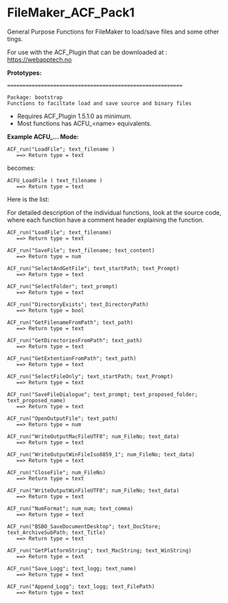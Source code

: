 # FileMaker_ACF_Pack1
General Purpose Functions for FileMaker to load/save files and some other tings. 

For use with the ACF_Plugin that can be downloaded at : 
https://webapptech.no

**Prototypes:**

```
=========================================================

Package: bootstrap
Functions to faciltate load and save source and binary files
```

- Requires ACF_Plugin 1.5.1.0 as minimum. 
- Most functions has ACFU_\<name> equivalents. 

**Example ACFU_... Mode:**

```
ACF_run("LoadFile"; text_filename )
   ==> Return type = text
```

becomes: 

```
ACFU_LoadFile ( text_filename )
   ==> Return type = text
```

Here is the list: 

For detailed description of the individual functions, look at the source code, where each function have a comment header explaining the function. 

```
ACF_run("LoadFile"; text_filename)
   ==> Return type = text

ACF_run("SaveFile"; text_filename; text_content)
   ==> Return type = num

ACF_run("SelectAndGetFile"; text_startPath; text_Prompt)
   ==> Return type = text

ACF_run("SelectFolder"; text_prompt)
   ==> Return type = text

ACF_run("DirectoryExists"; text_DirectoryPath)
   ==> Return type = bool

ACF_run("GetFilenameFromPath"; text_path)
   ==> Return type = text

ACF_run("GetDirectoriesFromPath"; text_path)
   ==> Return type = text

ACF_run("GetExtentionFromPath"; text_path)
   ==> Return type = text

ACF_run("SelectFileOnly"; text_startPath; text_Prompt)
   ==> Return type = text

ACF_run("SaveFileDialogue"; text_prompt; text_proposed_folder; text_proposed_name)
   ==> Return type = text

ACF_run("OpenOutputFile"; text_path)
   ==> Return type = num

ACF_run("WriteOutputMacFileUTF8"; num_FileNo; text_data)
   ==> Return type = text

ACF_run("WriteOutputWinFileIso8859_1"; num_FileNo; text_data)
   ==> Return type = text

ACF_run("CloseFile"; num_FileNo)
   ==> Return type = text

ACF_run("WriteOutputWinFileUTF8"; num_FileNo; text_data)
   ==> Return type = text

ACF_run("NumFormat"; num_num; text_comma)
   ==> Return type = text

ACF_run("BSBO_SaveDocumentDesktop"; text_DocStore; text_ArchiveSubPath; text_Title)
   ==> Return type = text

ACF_run("GetPlatformString"; text_MacString; text_WinString)
   ==> Return type = text

ACF_run("Save_Logg"; text_logg; text_name)
   ==> Return type = text

ACF_run("Append_Logg"; text_logg; text_FilePath)
   ==> Return type = text
```


